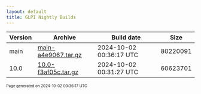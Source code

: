 ```yaml
---
layout: default
title: GLPI Nightly Builds
---
```


Version|Archive|Build date|Size
---|---|---|---
main|[main-a4e9067.tar.gz](main-a4e9067.tar.gz)|2024-10-02 00:36:17 UTC|80220091
10.0|[10.0-f3af05c.tar.gz](10.0-f3af05c.tar.gz)|2024-10-02 00:31:27 UTC|60623701

<font size="1">Page generated on 2024-10-02 00:36:17 UTC</font>

